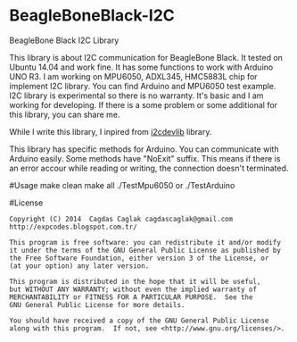 BeagleBoneBlack-I2C
===================

BeagleBone Black I2C Library

This library is about I2C communication for BeagleBone Black. It tested on Ubuntu 14.04 and work fine. It has some functions to work with Arduino UNO R3. I am working on MPU6050, ADXL345, HMC5883L chip for implement I2C library. You can find Arduino and MPU6050 test example. I2C library is experimental so there is no warranty. It's basic and I am working for developing. If there is a some problem or some additional for this library, you can share me.

While I write this library, I inpired from [i2cdevlib](https://github.com/jrowberg/i2cdevlib) library.

This library has specific methods for Arduino. You can communicate with Arduino easily.
Some methods have "NoExit" suffix. This means if there is an error accour while reading or writing, the connection doesn't terminated.

#Usage
    make clean
    make all
    ./TestMpu6050
    or
    ./TestArduino

#License

	Copyright (C) 2014  Cagdas Caglak cagdascaglak@gmail.com http://expcodes.blogspot.com.tr/

    This program is free software: you can redistribute it and/or modify
    it under the terms of the GNU General Public License as published by
    the Free Software Foundation, either version 3 of the License, or
    (at your option) any later version.

    This program is distributed in the hope that it will be useful,
    but WITHOUT ANY WARRANTY; without even the implied warranty of
    MERCHANTABILITY or FITNESS FOR A PARTICULAR PURPOSE.  See the
    GNU General Public License for more details.

    You should have received a copy of the GNU General Public License
    along with this program.  If not, see <http://www.gnu.org/licenses/>.
